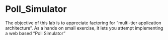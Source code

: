 # Poll_Simulator
The objective of this lab is to appreciate factoring for “multi-tier application architecture”. As a hands on small exercise, it lets you attempt implementing a web based “Poll Simulator”
